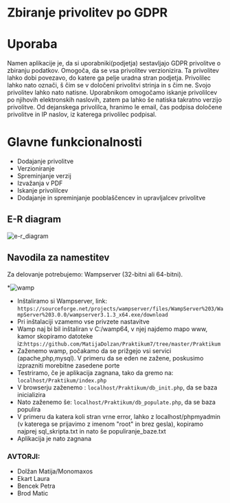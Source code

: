 # Zbiranje privolitev po GDPR
# Uporaba
Namen aplikacije je, da si uporabniki(podjetja) sestavljajo GDPR privolitve o zbiranju podatkov. Omogoča, da se vsa privolitev verzionizira. Ta privolitev lahko dobi povezavo, do katere ga pelje uradna stran podjetja. Privolilec lahko nato označi, š čim se v določeni privolitvi strinja in s čim ne. Svojo privolitev lahko nato natisne. Uporabnikom omogočamo iskanje privolilcev po njihovih elektronskih naslovih, zatem pa lahko še natiska takratno verzijo privolitve. Od dejanskega privolilca, hranimo le email, čas podpisa določene privolitve in IP naslov, iz katerega privolilec podpisal.

# Glavne funkcionalnosti
* Dodajanje privolitve
* Verzioniranje
* Spreminjanje verzij
* Izvažanja v PDF
* Iskanje privolilcev
* Dodajanje in spreminjanje pooblaščencev in upravljalcev privolitve

## E-R diagram
![e-r_diagram](https://user-images.githubusercontent.com/39340999/41291519-3752d570-6e50-11e8-8542-7def768cebc5.png)



## Navodila za namestitev
Za delovanje potrebujemo: Wampserver (32-bitni ali 64-bitni).

*![wamp](https://user-images.githubusercontent.com/39340895/41030763-4fec2602-697f-11e8-9bbe-b4211ddbf92f.png)

* Inštaliramo si Wampserver, link: `https://sourceforge.net/projects/wampserver/files/WampServer%203/WampServer%203.0.0/wampserver3.1.3_x64.exe/download`
* Pri inštalaciji vzamemo vse privzete nastavitve 
* Wamp naj bi bil inštaliran v C:/wamp64, v njej najdemo mapo www, kamor skopiramo datoteke iz:`https://github.com/MatijaDolzan/Praktikum7/tree/master/Praktikum`
* Zaženemo wamp, počakamo da se prižgejo vsi servici (apache,php,mysql). V primeru da se eden ne zažene, poskusimo izprazniti morebitne zasedene porte 
* Testriramo, če je aplikacija zagnana, tako da gremo na: `localhost/Praktikum/index.php`
* V browserju zaženemo : `localhost/Praktikum/db_init.php`, da se baza inicializira
* Nato zaženemo še: `localhost/Praktikum/db_populate.php`, da se baza populira
* V primeru da katera koli stran vrne error, lahko z localhost/phpmyadmin (v katerega se prijavimo z imenom "root" in brez gesla), kopiramo najprej sql_skripta.txt in nato še populiranje_baze.txt
* Aplikacija je nato zagnana


### AVTORJI:
* Dolžan Matija/Monomaxos 
* Ekart Laura
* Bencek Petra
* Brod Matic

